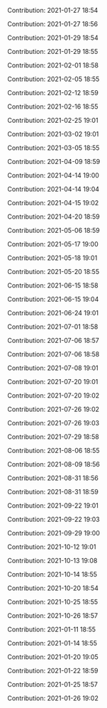 Contribution: 2021-01-27 18:54

Contribution: 2021-01-27 18:56

Contribution: 2021-01-29 18:54

Contribution: 2021-01-29 18:55

Contribution: 2021-02-01 18:58

Contribution: 2021-02-05 18:55

Contribution: 2021-02-12 18:59

Contribution: 2021-02-16 18:55

Contribution: 2021-02-25 19:01

Contribution: 2021-03-02 19:01

Contribution: 2021-03-05 18:55

Contribution: 2021-04-09 18:59

Contribution: 2021-04-14 19:00

Contribution: 2021-04-14 19:04

Contribution: 2021-04-15 19:02

Contribution: 2021-04-20 18:59

Contribution: 2021-05-06 18:59

Contribution: 2021-05-17 19:00

Contribution: 2021-05-18 19:01

Contribution: 2021-05-20 18:55

Contribution: 2021-06-15 18:58

Contribution: 2021-06-15 19:04

Contribution: 2021-06-24 19:01

Contribution: 2021-07-01 18:58

Contribution: 2021-07-06 18:57

Contribution: 2021-07-06 18:58

Contribution: 2021-07-08 19:01

Contribution: 2021-07-20 19:01

Contribution: 2021-07-20 19:02

Contribution: 2021-07-26 19:02

Contribution: 2021-07-26 19:03

Contribution: 2021-07-29 18:58

Contribution: 2021-08-06 18:55

Contribution: 2021-08-09 18:56

Contribution: 2021-08-31 18:56

Contribution: 2021-08-31 18:59

Contribution: 2021-09-22 19:01

Contribution: 2021-09-22 19:03

Contribution: 2021-09-29 19:00

Contribution: 2021-10-12 19:01

Contribution: 2021-10-13 19:08

Contribution: 2021-10-14 18:55

Contribution: 2021-10-20 18:54

Contribution: 2021-10-25 18:55

Contribution: 2021-10-26 18:57

Contribution: 2021-01-11 18:55

Contribution: 2021-01-14 18:55

Contribution: 2021-01-20 19:05

Contribution: 2021-01-22 18:59

Contribution: 2021-01-25 18:57

Contribution: 2021-01-26 19:02

